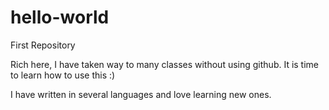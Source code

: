 # hello-world
First Repository

Rich here, I have taken way to many classes without using github. It is time to learn how to use this :) 

I have written in several languages and love learning new ones. 
